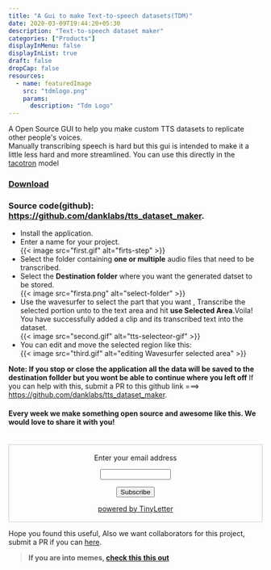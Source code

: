 ```yaml
---
title: "A Gui to make Text-to-speech datasets(TDM)"
date: 2020-03-09T19:44:20+05:30
description: "Text-to-speech dataset maker"
categories: ["Products"]
displayInMenu: false
displayInList: true
draft: false
dropCap: false
resources:
  - name: featuredImage
    src: "tdmlogo.png"
    params:
      description: "Tdm Logo"
---
```


A Open Source GUI to help you make custom TTS datasets to replicate other people's voices.<br />
Manually transcribing speech is hard but this gui is intended to make it a little less hard and more streamlined. You can use this directly in the [tacotron](https://github.com/NVIDIA/tacotron2) model

### [Download](https://github.com/danklabs/tts_dataset_maker/releases)

### Source code(github): https://github.com/danklabs/tts_dataset_maker.

* Install the application.
* Enter a name for your project.<br />
{{< image src="first.gif" alt="firts-step" >}}
* Select the folder containing **one or multiple** audio files that need to be transcribed.
* Select the **Destination folder** where you want the generated datset to be stored.<br />
{{< image src="firsta.png" alt="select-folder" >}}
* Use the wavesurfer to select the part that you want , Transcribe the selected portion unto to the text area and hit **use Selected Area**.Voila! You have successfully added a clip and its transcribed text into the dataset.<br/>
{{< image src="second.gif" alt="tts-selecteor-gif" >}}
* You can edit and move the selected region like this:<br />
{{< image src="third.gif" alt="editing Wavesurfer selected area" >}}

**Note: If you stop or close the application all the data will be saved to the destination follder but you wont be able to continue where you left off**
If you can help with this, submit a PR to this github link ===> https://github.com/danklabs/tts_dataset_maker.

#### Every week we make something open source and awesome like this. We would love to share it with you!
 <br />
 <form style="border:1px solid #ccc;padding:3px;text-align:center;" action="https://tinyletter.com/danklabs" method="post" target="popupwindow" onsubmit="window.open('https://tinyletter.com/danklabs', 'popupwindow', 'scrollbars=yes,width=800,height=600');return true"><p><label for="tlemail">Enter your email address</label></p><p><input type="text" style="width:140px" name="email" id="tlemail" /></p><input type="hidden" value="1" name="embed"/><input type="submit" value="Subscribe" /><p><a href="https://tinyletter.com" target="_blank">powered by TinyLetter</a></p></form>

Hope you found this useful,
Also we want collaborators for this project, submit a PR if you can [here](https://github.com/danklabs/tts_dataset_maker).

> **If you are into memes, [check this this out](/blog/meh-meh/)** 